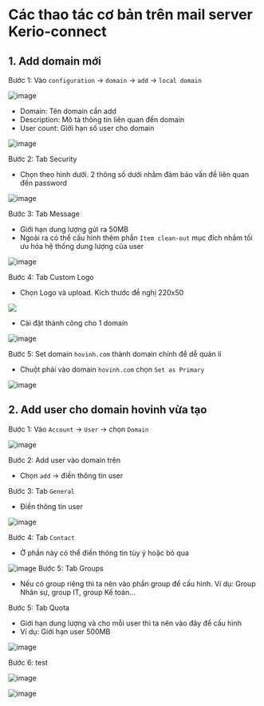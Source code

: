 # Các thao tác cơ bản trên mail server Kerio-connect
## 1. Add domain mới 

Bước 1: Vào `configuration` -> `domain` -> `add` -> `local domain`

![image](https://user-images.githubusercontent.com/95491130/185354127-9ab375fd-b01b-4b52-a33e-e2146721133f.png)

- Domain: Tên domain cần add
- Description: Mô tả thông tin liên quan đến domain
- User count: Giới hạn số user cho domain

![image](https://user-images.githubusercontent.com/95491130/185354404-ddd86ada-16d7-45af-b3e7-3f513558bcda.png)

Bước 2: Tab Security
- Chọn theo hình dưới. 2 thông số dưới nhằm đảm bảo vấn đề liên quan đến password

![image](https://user-images.githubusercontent.com/95491130/185354596-345e194e-c680-43b0-9650-35ea9437c1a9.png)

Bước 3: Tab Message
- Giới hạn dung lượng gửi ra 50MB
- Ngoài ra có thể cấu hình thêm phần `Item clean-out` mục đích nhằm tối ưu hóa hệ thống dung lượng của user

![image](https://user-images.githubusercontent.com/95491130/185354946-60a47d46-4da4-4c8a-a3aa-86e89595c2ce.png)

Bước 4: Tab Custom Logo
- Chọn Logo và upload. Kích thước đề nghị 220x50

![](./images/customlogo.png)

- Cài đặt thành công cho 1 domain

![image](https://user-images.githubusercontent.com/95491130/185355442-c4feb5fd-d5e0-49b8-bc8d-c7c71632b35e.png)

Bước 5: Set domain `hovinh.com` thành domain chính để dễ quản lí
- Chuột phải vào domain `hovinh.com` chọn `Set as Primary`

![image](https://user-images.githubusercontent.com/95491130/185356007-867c1cd7-96ac-440f-b611-82d47c6e5c0f.png)

## 2. Add user cho domain hovinh vừa tạo 
Bước 1: Vào `Account` -> `User` -> chọn `Domain`

![image](https://user-images.githubusercontent.com/95491130/185356144-33cde837-3258-46e0-9a41-ada3580acdef.png)

Bước 2: Add user vào domain trên 
- Chọn `add` -> điền thông tin user

Bước 3: Tab `General`
- Điền thông tin user

![image](https://user-images.githubusercontent.com/95491130/185356322-b42d24da-83da-4d3d-9429-1773abca0df6.png)

Bước 4: Tab `Contact` 
- Ở phần này có thể điền thông tin tùy ý hoặc bỏ qua 

![image](https://user-images.githubusercontent.com/95491130/185356975-abd83d6d-128d-4efa-ad89-4d37e56665f4.png)
Bước 5: Tab Groups
- Nếu có group riêng thì ta nên vào phần group để cấu hình. Ví dụ: Group Nhân sự, group IT, group Kế toán...

Bước 5: Tab Quota
- Giới hạn dung lượng và cho mỗi user thì ta nên vào đây để cấu hình
- Ví dụ: Giới hạn user 500MB

![image](https://user-images.githubusercontent.com/95491130/185357109-6f445872-8977-4319-b38b-74c0afc4b5d6.png)

Bước 6: test 

![image](https://user-images.githubusercontent.com/95491130/185364227-098bd85a-0929-4aab-937b-0a0126d3dc1a.png)

![image](https://user-images.githubusercontent.com/95491130/185364285-995b6403-f431-4aa9-8524-6221d4068ec8.png)





